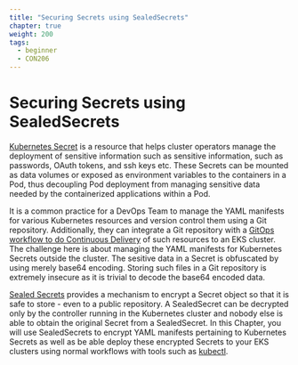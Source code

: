 ```yaml
---
title: "Securing Secrets using SealedSecrets"
chapter: true
weight: 200
tags:
  - beginner
  - CON206
---
```


# Securing Secrets using SealedSecrets

[Kubernetes Secret](https://kubernetes.io/docs/concepts/configuration/secret/) is a resource that helps cluster operators manage the deployment of sensitive information such as sensitive information, such as passwords, OAuth tokens, and ssh keys etc. These Secrets can be mounted as data volumes or exposed as environment variables to the containers in a Pod, thus decoupling Pod deployment from managing sensitive data needed by the containerized applications within a Pod. 

It is a common practice for a DevOps Team to manage the YAML manifests for various Kubernetes resources and version control them using a Git repository. Additionally, they can integrate a Git repository with a [GitOps workflow to do Continuous Delivery](https://eksworkshop.com/intermediate/260_weave_flux/) of such resources to an EKS cluster. The challenge here is about managing the YAML manifests for Kubernetes Secrets outside the cluster. The sesitive data in a Secret is obfuscated by using merely base64 encoding. Storing such files in a Git repository is extremely insecure as it is trivial to decode the base64 encoded data. 

[Sealed Secrets](https://github.com/bitnami-labs/sealed-secrets) provides a mechanism to encrypt a Secret object so that it is safe to store - even to a public repository. A SealedSecret can be decrypted only by the controller running in the Kubernetes cluster and nobody else is able to obtain the original Secret from a SealedSecret. In this Chapter, you will use SealedSecrets to encrypt YAML manifests pertaining to Kubernetes Secrets as well as be able deploy these encrypted Secrets to your EKS clusters using normal workflows with tools such as [kubectl](https://kubernetes.io/docs/reference/kubectl/overview/).

